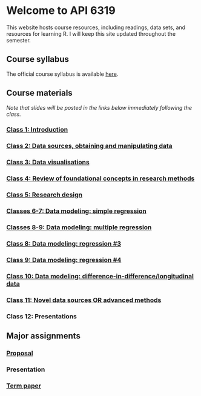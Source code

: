 # Welcome to API 6319

This website hosts course resources, including readings, data sets, and resources for learning R.  I will keep this site updated throughout the semester.

## Course syllabus

The official course syllabus is available [here](https://github.com/nicrivers/uo_api_6319/blob/master/API6319A_rivers_fall2019.DOCX?raw=true).

## Course materials
*Note that slides will be posted in the links below immediately following the class.*

### [Class 1: Introduction](https://nicrivers.github.io/uo_api_6319/class_1.html)

### [Class 2: Data sources, obtaining and manipulating data](https://nicrivers.github.io/uo_api_6319/class_2.html)

### [Class 3: Data visualisations](https://nicrivers.github.io/uo_api_6319/class_3.html)

### [Class 4: Review of foundational concepts in research methods](https://nicrivers.github.io/uo_api_6319/class_4.html)

### [Class 5: Research design](https://nicrivers.github.io/uo_api_6319/class_5.html)

### [Classes 6-7: Data modeling: simple regression](https://nicrivers.github.io/uo_api_6319/class_6.html)

### [Classes 8-9: Data modeling: multiple regression](https://nicrivers.github.io/uo_api_6319/class_7.html)

### [Class 8: Data modeling: regression #3](https://nicrivers.github.io/uo_api_6319/class_8.html)

### [Class 9: Data modeling: regression #4](https://nicrivers.github.io/uo_api_6319/class_9.html)

### [Class 10: Data modeling: difference-in-difference/longitudinal data](https://nicrivers.github.io/uo_api_6319/class_10.html)

### [Class 11: Novel data sources OR advanced methods](https://nicrivers.github.io/uo_api_6319/class_11.html)

### Class 12: Presentations


## Major assignments

### [Proposal](https://github.com/nicrivers/uo_api_6319/raw/master/proposalGuidelines.pdf)

### Presentation

### [Term paper](https://github.com/nicrivers/uo_api_6319/raw/master/termPaperGuidelines.pdf)
